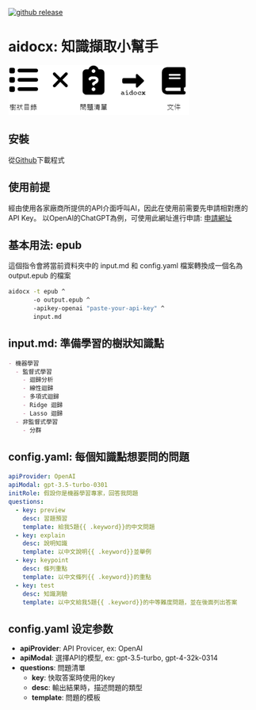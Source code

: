 [![github
release](https://img.shields.io/github/release/learninfun/aidocx.svg?label=current+release)](https://github.com/learninfun/aidocx/releases)

# aidocx: 知識擷取小幫手

![alt aidocx flow](https://github.com/learninfun/aidocx/blob/main/static/images/aidocx_flow_zh-tw.png?raw=true)

## 安裝
從[Github](https://github.com/learninfun/aidocx/releases/)下載程式

## 使用前提
經由使用各家廠商所提供的API介面呼叫AI，因此在使用前需要先申請相對應的API Key。
以OpenAI的ChatGPT為例，可使用此網址進行申請: [申請網址](https://openai.com/blog/openai-api)

## 基本用法: epub
這個指令會將當前資料夾中的 input.md 和 config.yaml 檔案轉換成一個名為 output.epub 的檔案
```bash
aidocx -t epub ^
       -o output.epub ^
       -apikey-openai "paste-your-api-key" ^
       input.md
```

## input.md: 準備學習的樹狀知識點
```markdown
- 機器學習
  - 監督式學習
    - 迴歸分析
    - 線性迴歸
    - 多項式迴歸
    - Ridge 迴歸
    - Lasso 迴歸
  - 非監督式學習
    - 分群
```

## config.yaml: 每個知識點想要問的問題
```yaml
apiProvider: OpenAI
apiModal: gpt-3.5-turbo-0301
initRole: 假設你是機器學習專家，回答我問題
questions:
  - key: preview
    desc: 習題預習
    template: 給我5題{{ .keyword}}的中文問題
  - key: explain
    desc: 說明知識
    template: 以中文說明{{ .keyword}}並舉例
  - key: keypoint
    desc: 條列重點
    template: 以中文條列{{ .keyword}}的重點
  - key: test
    desc: 知識測驗
    template: 以中文給我5題{{ .keyword}}的中等難度問題，並在後面列出答案
```

## config.yaml 设定参数
- **apiProvider**: API Provicer, ex: OpenAI
- **apiModal**: 選擇API的模型, ex: gpt-3.5-turbo, gpt-4-32k-0314
- **questions**: 問題清單
  - **key**: 快取答案時使用的key
  - **desc**: 輸出結果時，描述問題的類型
  - **template**: 問題的模板
